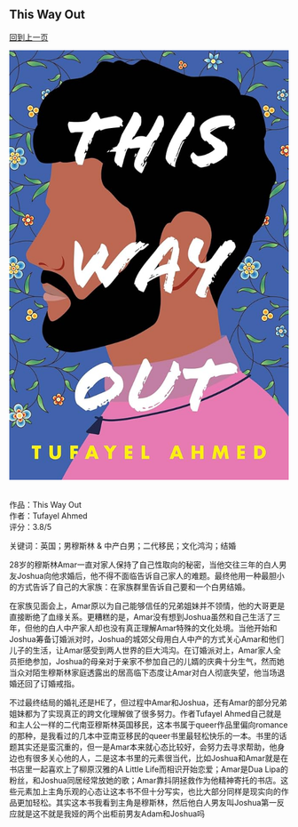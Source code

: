 ## This Way Out
[回到上一页](https://boheme13.github.io/books/)  &nbsp;&nbsp;

![avatar](./71EvGln+EOL._AC_UF1000,1000_QL80_.jpg)
<br>
<br>

作品：This Way Out<br>
作者：Tufayel Ahmed<br>
评分：3.8/5<br>

关键词：英国；男穆斯林 & 中产白男；二代移民；文化鸿沟；结婚

28岁的穆斯林Amar一直对家人保持了自己性取向的秘密，当他交往三年的白人男友Joshua向他求婚后，他不得不面临告诉自己家人的难题。最终他用一种最胆小的方式告诉了自己的大家族：在家族群里告诉自己要和一个白男结婚。

在家族见面会上，Amar原以为自己能够信任的兄弟姐妹并不领情，他的大哥更是直接断绝了血缘关系。更糟糕的是，Amar没有想到Joshua虽然和自己生活了三年，但他的白人中产家人却也没有真正理解Amar特殊的文化处境。当他开始和Joshua筹备订婚派对时，Joshua的城郊父母用白人中产的方式关心Amar和他们儿子的生活，让Amar感受到两人世界的巨大鸿沟。在订婚派对上，Amar家人全员拒绝参加，Joshua的母亲对于亲家不参加自己的儿婿的庆典十分生气，然而她当众对陌生穆斯林家庭透露出的居高临下态度让Amar对白人彻底失望，他当场退婚还回了订婚戒指。

不过最终结局的婚礼还是HE了，但过程中Amar和Joshua，还有Amar的部分兄弟姐妹都为了实现真正的跨文化理解做了很多努力。作者Tufayel Ahmed自己就是和主人公一样的二代南亚穆斯林英国移民，这本书属于queer作品里偏向romance的那种，是我看过的几本中亚南亚移民的queer书里最轻松快乐的一本。书里的话题其实还是蛮沉重的，但一是Amar本来就心态比较好，会努力去寻求帮助，他身边也有很多关心他的人，二是这本书里的元素很当代，比如Joshua和Amar就是在书店里一起喜欢上了柳原汉雅的A Little Life而相识开始恋爱；Amar是Dua Lipa的粉丝，和Joshua同居经常放她的歌；Amar靠抖阴拯救作为他精神寄托的书店。这些元素加上主角乐观的心态让这本书不但十分写实，也比大部分同样是现实向的作品更加轻松。其实这本书我看到主角是穆斯林，然后他白人男友叫Joshua第一反应就是这不就是我娅的两个出柜前男友Adam和Joshua吗